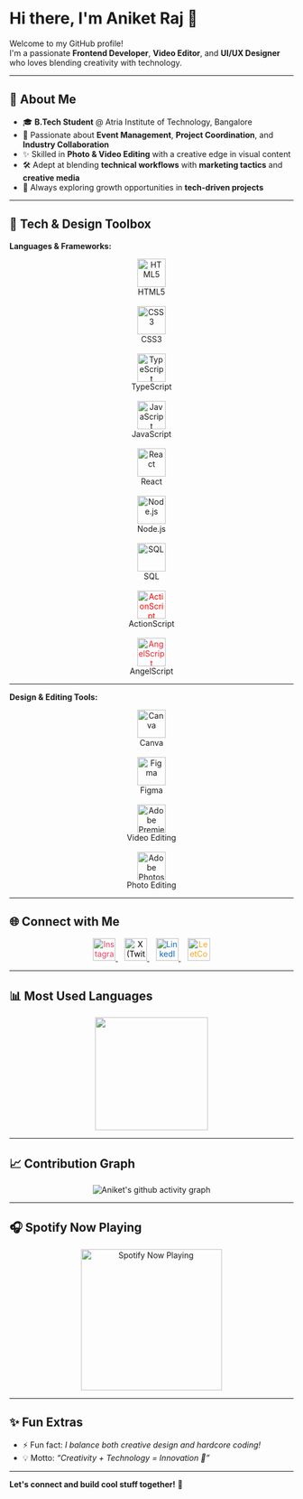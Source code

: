 # Hi there, I'm Aniket Raj 👋  

Welcome to my GitHub profile!  
I'm a passionate **Frontend Developer**, **Video Editor**, and **UI/UX Designer** who loves blending creativity with technology.  

---

## 🚀 About Me  

- 🎓 **B.Tech Student** @ Atria Institute of Technology, Bangalore  
- 🎯 Passionate about **Event Management**, **Project Coordination**, and **Industry Collaboration**  
- ✨ Skilled in **Photo & Video Editing** with a creative edge in visual content  
- 🛠️ Adept at blending **technical workflows** with **marketing tactics** and **creative media**  
- 🌱 Always exploring growth opportunities in **tech-driven projects**  

---

## 🧰 Tech & Design Toolbox  

**Languages & Frameworks:**  

<p align="center">
  <a href="https://developer.mozilla.org/en-US/docs/Web/HTML" target="_blank">
    <img src="https://cdn.jsdelivr.net/gh/devicons/devicon/icons/html5/html5-original.svg" alt="HTML5" width="50" height="50"/>
  </a><br>HTML5
  <br><br>

  <a href="https://developer.mozilla.org/en-US/docs/Web/CSS" target="_blank">
    <img src="https://cdn.jsdelivr.net/gh/devicons/devicon/icons/css3/css3-original.svg" alt="CSS3" width="50" height="50"/>
  </a><br>CSS3
  <br><br>

  <a href="https://www.typescriptlang.org/" target="_blank">
    <img src="https://cdn.jsdelivr.net/gh/devicons/devicon/icons/typescript/typescript-original.svg" alt="TypeScript" width="50" height="50"/>
  </a><br>TypeScript
  <br><br>

  <a href="https://developer.mozilla.org/en-US/docs/Web/JavaScript" target="_blank">
    <img src="https://cdn.jsdelivr.net/gh/devicons/devicon/icons/javascript/javascript-original.svg" alt="JavaScript" width="50" height="50"/>
  </a><br>JavaScript
  <br><br>

  <a href="https://react.dev/" target="_blank">
    <img src="https://cdn.jsdelivr.net/gh/devicons/devicon/icons/react/react-original.svg" alt="React" width="50" height="50"/>
  </a><br>React
  <br><br>

  <a href="https://nodejs.org/" target="_blank">
    <img src="https://cdn.jsdelivr.net/gh/devicons/devicon/icons/nodejs/nodejs-original.svg" alt="Node.js" width="50" height="50"/>
  </a><br>Node.js
  <br><br>

  <a href="https://www.postgresql.org/" target="_blank">
    <img src="https://cdn.jsdelivr.net/gh/devicons/devicon/icons/postgresql/postgresql-original.svg" alt="SQL" width="50" height="50"/>
  </a><br>SQL
  <br><br>

  <a href="https://www.adobe.com/products/animate.html" target="_blank">
    <img src="https://cdn.jsdelivr.net/gh/simple-icons/simple-icons/icons/adobe.svg" alt="ActionScript" width="50" height="50" style="color:#FF0000"/>
  </a><br>ActionScript
  <br><br>

  <a href="https://www.angelcode.com/angelscript/" target="_blank">
    <img src="https://cdn.jsdelivr.net/gh/simple-icons/simple-icons/icons/appveyor.svg" alt="AngelScript" width="50" height="50" style="color:#ED1C24"/>
  </a><br>AngelScript
</p>  

---

**Design & Editing Tools:**  

<p align="center">
  <a href="https://www.canva.com/" target="_blank">
    <img src="https://cdn.jsdelivr.net/gh/simple-icons/simple-icons/icons/canva.svg" alt="Canva" width="50" height="50"/>
  </a><br>Canva
  <br><br>

  <a href="https://www.figma.com/" target="_blank">
    <img src="https://cdn.jsdelivr.net/gh/devicons/devicon/icons/figma/figma-original.svg" alt="Figma" width="50" height="50"/>
  </a><br>Figma
  <br><br>

  <a href="https://www.adobe.com/products/premiere.html" target="_blank">
    <img src="https://cdn.jsdelivr.net/gh/simple-icons/simple-icons/icons/adobepremierepro.svg" alt="Adobe Premiere Pro" width="50" height="50"/>
  </a><br>Video Editing
  <br><br>

  <a href="https://www.adobe.com/products/photoshop.html" target="_blank">
    <img src="https://cdn.jsdelivr.net/gh/devicons/devicon/icons/photoshop/photoshop-plain.svg" alt="Adobe Photoshop" width="50" height="50"/>
  </a><br>Photo Editing
</p>


----

## 🌐 Connect with Me  

<p align="center">
  <a href="https://www.instagram.com/theanikeeeeet/" target="_blank">
    <img src="https://cdn.jsdelivr.net/gh/simple-icons/simple-icons/icons/instagram.svg" alt="Instagram" width="40" height="40" style="color:#E4405F"/>
  </a>&nbsp;&nbsp;
  <a href="https://x.com/theanikeeeeet" target="_blank">
    <img src="https://cdn.jsdelivr.net/gh/simple-icons/simple-icons/icons/x.svg" alt="X (Twitter)" width="40" height="40" style="color:#000000"/>
  </a>&nbsp;&nbsp;
  <a href="https://www.linkedin.com/in/aniket-raj-b2478b292/" target="_blank">
    <img src="https://cdn.jsdelivr.net/gh/simple-icons/simple-icons/icons/linkedin.svg" alt="LinkedIn" width="40" height="40" style="color:#0A66C2"/>
  </a>&nbsp;&nbsp;
  <a href="https://leetcode.com/u/theanikeeeeet/" target="_blank">
    <img src="https://cdn.jsdelivr.net/gh/simple-icons/simple-icons/icons/leetcode.svg" alt="LeetCode" width="40" height="40" style="color:#FFA116"/>
  </a>
</p>


---

## 📊 Most Used Languages  

<p align="center">
  <img src="https://github-readme-stats.vercel.app/api/top-langs/?username=theanikeeeeet&layout=compact&theme=radical&hide_border=false&border_radius=10" height="200px"/>
</p>  

---

## 📈 Contribution Graph  

<p align="center">
  <img src="https://github-readme-activity-graph.vercel.app/graph?username=theanikeeeeet&theme=react-dark&hide_border=true&area=true" alt="Aniket's github activity graph"/>
</p>  

---

## 🎧 Spotify Now Playing  

<p align="center">
  <img src="https://spotify-github-profile.kittinanx.com/api/view?uid=lckssbfpmf96of81p37dh51ce&cover_image=true&theme=default&show_offline=false&background_color=121212&interchange=true&bar_color=53b14f&bar_color_cover=false" width="250" alt="Spotify Now Playing" />
</p>  

---

## ✨ Fun Extras  

- ⚡ Fun fact: *I balance both creative design and hardcore coding!*  
- 💡 Motto: *“Creativity + Technology = Innovation 🚀”*  

---

**Let's connect and build cool stuff together!** 🚀  

